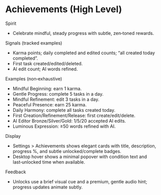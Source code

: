 # Achievements (High Level)

Spirit
- Celebrate mindful, steady progress with subtle, zen‑toned rewards.

Signals (tracked examples)
- Karma points; daily completed and edited counts; “all created today completed”.
- First task created/edited/deleted.
- AI edit count; AI words refined.

Examples (non‑exhaustive)
- Mindful Beginning: earn 1 karma.
- Gentle Progress: complete 5 tasks in a day.
- Mindful Refinement: edit 3 tasks in a day.
- Peaceful Presence: earn 25 karma.
- Daily Harmony: complete all tasks created today.
- First Creation/Refinement/Release: first create/edit/delete.
- AI Editor Bronze/Silver/Gold: 1/5/20 accepted AI edits.
- Luminous Expression: ≥50 words refined with AI.

Display
- Settings > Achievements shows elegant cards with title, description, progress %, and subtle unlocked/complete badges.
- Desktop hover shows a minimal popover with condition text and last‑unlocked time when available.

Feedback
- Unlocks use a brief visual cue and a premium, gentle audio hint; progress updates animate subtly.
